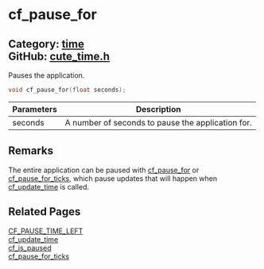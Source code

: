 [](../header.md ':include')

# cf_pause_for

Category: [time](/api_reference?id=time)  
GitHub: [cute_time.h](https://github.com/RandyGaul/cute_framework/blob/master/include/cute_time.h)  
---

Pauses the application.

```cpp
void cf_pause_for(float seconds);
```

Parameters | Description
--- | ---
seconds | A number of seconds to pause the application for.

## Remarks

The entire application can be paused with [cf_pause_for](/time/cf_pause_for.md) or [cf_pause_for_ticks](/time/cf_pause_for_ticks.md), which pause updates that will
happen when [cf_update_time](/time/cf_update_time.md) is called.

## Related Pages

[CF_PAUSE_TIME_LEFT](/time/cf_pause_time_left.md)  
[cf_update_time](/time/cf_update_time.md)  
[cf_is_paused](/time/cf_is_paused.md)  
[cf_pause_for_ticks](/time/cf_pause_for_ticks.md)  
